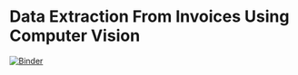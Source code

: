 
# Data Extraction From Invoices Using Computer Vision

[![Binder](https://mybinder.org/badge_logo.svg)](https://mybinder.org/v2/gh/GhazouaniSami10/Data_Extraction/main?filepath=Scraping.ipynb)
